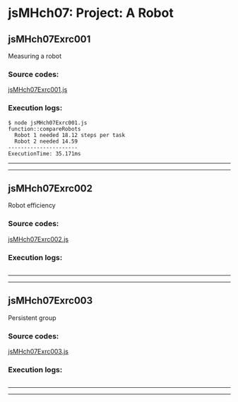 # jsMHch07: Project: A Robot

## jsMHch07Exrc001

Measuring a robot

### Source codes: 
[jsMHch07Exrc001.js](jsMHch07Exrc001.js)

### Execution logs:

```
$ node jsMHch07Exrc001.js 
function::compareRobots
  Robot 1 needed 18.12 steps per task
  Robot 2 needed 14.59
----------------------
ExecutionTime: 35.171ms
```

---
---

## jsMHch07Exrc002

Robot efficiency

### Source codes: 
[jsMHch07Exrc002.js](jsMHch07Exrc002.js)

### Execution logs:

```

```

---
---

## jsMHch07Exrc003

Persistent group

### Source codes: 
[jsMHch07Exrc003.js](jsMHch07Exrc003.js)

### Execution logs:

```

```

---
---

